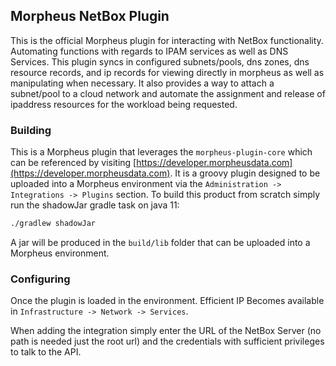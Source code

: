 ## Morpheus NetBox Plugin

This is the official Morpheus plugin for interacting with NetBox functionality. Automating functions with regards to IPAM services as well as DNS Services. This plugin syncs in configured subnets/pools, dns zones, dns resource records, and ip records for viewing directly in morpheus as well as manipulating when necessary. It also provides a way to attach a subnet/pool to a cloud network and automate the assignment and release of ipaddress resources for the workload being requested.

### Building

This is a Morpheus plugin that leverages the `morpheus-plugin-core` which can be referenced by visiting [https://developer.morpheusdata.com](https://developer.morpheusdata.com). It is a groovy plugin designed to be uploaded into a Morpheus environment via the `Administration -> Integrations -> Plugins` section. To build this product from scratch simply run the shadowJar gradle task on java 11:

```bash
./gradlew shadowJar
```

A jar will be produced in the `build/lib` folder that can be uploaded into a Morpheus environment.


### Configuring

Once the plugin is loaded in the environment. Efficient IP Becomes available in `Infrastructure -> Network -> Services`.

When adding the integration simply enter the URL of the NetBox Server (no path is needed just the root url) and the credentials with sufficient privileges to talk to the API.
